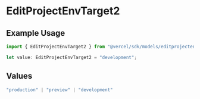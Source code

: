 # EditProjectEnvTarget2

## Example Usage

```typescript
import { EditProjectEnvTarget2 } from "@vercel/sdk/models/editprojectenvop.js";

let value: EditProjectEnvTarget2 = "development";
```

## Values

```typescript
"production" | "preview" | "development"
```